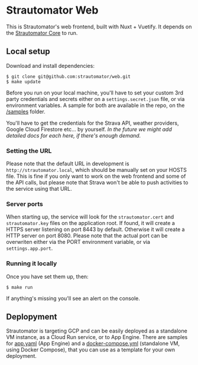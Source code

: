 # Strautomator Web

This is Strautomator's web frontend, built with Nuxt + Vuetify. It depends on the [Strautomator Core](https://github.com/strautomator/core) to run.

## Local setup

Download and install dependencies:

    $ git clone git@github.com:strautomator/web.git
    $ make update

Before you run on your local machine, you'll have to set your custom 3rd party credentials and secrets either on a `settings.secret.json` file, or via environment variables. A sample for both are available in the repo, on the [/samples](https://github.com/strautomator/web/blob/master/samples) folder.

You'll have to get the credentials for the Strava API, weather providers, Google Cloud Firestore etc... by yourself. *In the future we might add detailed docs for each here, if there's enough demand.*

### Setting the URL

Please note that the default URL in development is `http://strautomator.local`, which should be manually set on your HOSTS file. This is fine if you only want to work on the web frontend and some of the API calls, but please note that Strava won't be able to push activities to the service using that URL.

### Server ports

When starting up, the service will look for the `strautomator.cert` and `strautomator.key` files on the application root. If found, it will create a HTTPS server listening on port 8443 by default. Otherwise it will create a HTTP server on port 8080. Please note that the actual port can be overwriten either via the PORT environment variable, or via `settings.app.port`.

### Running it locally

Once you have set them up, then:

    $ make run

If anything's missing you'll see an alert on the console.

## Deplopyment

Strautomator is targeting GCP and can be easily deployed as a standalone VM instance, as a Cloud Run service, or to App Engine. There are samples for [app.yaml](https://github.com/strautomator/web/blob/master/samples/app.yaml) (App Engine) and a [docker-compose.yml](https://github.com/strautomator/web/blob/master/samples/docker-compose.yml) (standalone VM, using Docker Compose), that you can use as a template for your own deployment.
